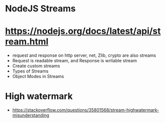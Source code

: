 # NodeJS Streams

# https://nodejs.org/docs/latest/api/stream.html

- request and response on http server, net, Zlib, crypto are also streams
- Request is readable stream, and Response is writable stream
- Create custom streams
- Types of Streams
- Object Modes in Streams

# High watermark
- https://stackoverflow.com/questions/35801568/stream-highwatermark-misunderstanding





